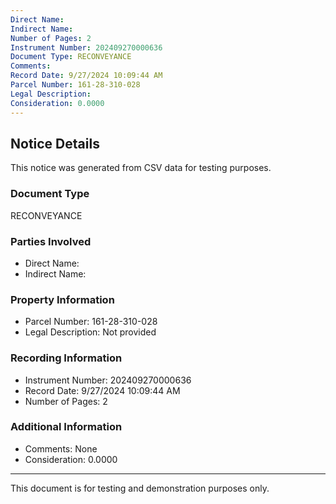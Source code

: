 ```yaml
---
Direct Name: 
Indirect Name: 
Number of Pages: 2
Instrument Number: 202409270000636
Document Type: RECONVEYANCE
Comments: 
Record Date: 9/27/2024 10:09:44 AM
Parcel Number: 161-28-310-028
Legal Description: 
Consideration: 0.0000
---
```


## Notice Details

This notice was generated from CSV data for testing purposes.

### Document Type
RECONVEYANCE

### Parties Involved
- Direct Name: 
- Indirect Name: 

### Property Information
- Parcel Number: 161-28-310-028
- Legal Description: Not provided

### Recording Information
- Instrument Number: 202409270000636
- Record Date: 9/27/2024 10:09:44 AM
- Number of Pages: 2

### Additional Information
- Comments: None
- Consideration: 0.0000

---

This document is for testing and demonstration purposes only.
